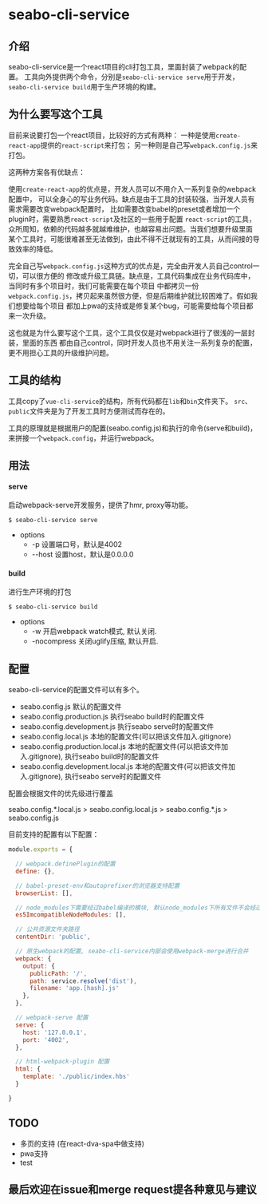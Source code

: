 # seabo-cli-service

## 介绍

seabo-cli-service是一个react项目的cli打包工具，里面封装了webpack的配置。
工具向外提供两个命令，分别是`seabo-cli-service serve`用于开发，`seabo-cli-service build`用于生产环境的构建。

## 为什么要写这个工具

目前来说要打包一个react项目，比较好的方式有两种：
一种是使用`create-react-app`提供的`react-script`来打包；
另一种则是自己写`webpack.config.js`来打包。


这两种方案各有优缺点：

使用`create-react-app`的优点是，开发人员可以不用介入一系列复杂的webpack配置中，
可以全身心的写业务代码。缺点是由于工具的封装较强，当开发人员有需求需要改变webpack配置时，
比如需要改变babel的preset或者增加一个plugin时，需要熟悉`react-script`及社区的一些用于配置
`react-script`的工具，众所周知，依赖的代码越多就越难维护，也越容易出问题。当我们想要升级里面
某个工具时，可能很难甚至无法做到，由此不得不迁就现有的工具，从而间接的导致效率的降低。


完全自己写`webpack.config.js`这种方式的优点是，完全由开发人员自己control一切，可以很方便的
修改或升级工具链。缺点是，工具代码集成在业务代码库中，当同时有多个项目时，我们可能需要在每个项目
中都拷贝一份`webpack.config.js`，拷贝起来虽然很方便，但是后期维护就比较困难了。假如我们想要给每个项目
都加上pwa的支持或是修复某个bug，可能需要给每个项目都来一次升级。


这也就是为什么要写这个工具，这个工具仅仅是对webpack进行了很浅的一层封装，里面的东西
都由自己control，同时开发人员也不用关注一系列复杂的配置，更不用担心工具的升级维护问题。

## 工具的结构

工具copy了`vue-cli-service`的结构，所有代码都在`lib`和`bin`文件夹下。
`src`、`public`文件夹是为了开发工具时方便测试而存在的。

工具的原理就是根据用户的配置(seabo.config.js)和执行的命令(serve和build)，
来拼接一个`webpack.config`，并运行webpack。

## 用法

#### serve

启动webpack-serve开发服务，提供了hmr, proxy等功能。

```
$ seabo-cli-service serve
```

- options
  * -p <port> 设置端口号，默认是4002
  * --host <host> 设置host，默认是0.0.0.0

#### build

进行生产环境的打包

```
$ seabo-cli-service build
```

- options
  * -w 开启webpack watch模式, 默认关闭.
  * -nocompress 关闭uglify压缩, 默认开启.

## 配置

seabo-cli-service的配置文件可以有多个。

- seabo.config.js 默认的配置文件
- seabo.config.production.js 执行seabo build时的配置文件
- seabo.config.development.js 执行seabo serve时的配置文件
- seabo.config.local.js 本地的配置文件(可以把该文件加入.gitignore)
- seabo.config.production.local.js 本地的配置文件(可以把该文件加入.gitignore), 执行seabo build时的配置文件
- seabo.config.development.local.js 本地的配置文件(可以把该文件加入.gitignore), 执行seabo serve时的配置文件

配置会根据文件的优先级进行覆盖

seabo.config.\*.local.js > seabo.config.local.js > seabo.config.\*.js > seabo.config.js


目前支持的配置有以下配置：

```js
module.exports = {

  // webpack.definePlugin的配置
  define: {},

  // babel-preset-env和autoprefixer的浏览器支持配置
  browserList: [],

  // node_modules下需要经过babel编译的模块, 默认node_modules下所有文件不会经过babel编译
  es5ImcompatibleNodeModules: [],

  // 公共资源文件夹路径
  contentDir: 'public',

  // 原生webpack的配置, seabo-cli-service内部会使用webpack-merge进行合并
  webpack: {
    output: {
      publicPath: '/',
      path: service.resolve('dist'),
      filename: 'app.[hash].js'
    },
  },

  // webpack-serve 配置
  serve: {
    host: '127.0.0.1',
    port: '4002',
  },

  // html-webpack-plugin 配置
  html: {
    template: './public/index.hbs'
  }

}
```


## TODO

- 多页的支持 (在react-dva-spa中做支持)
- pwa支持
- test


## 最后欢迎在issue和merge request提各种意见与建议
